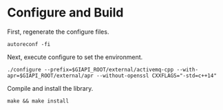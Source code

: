 # Configure and Build
First, regenerate the configure files.
```
autoreconf -fi
```
Next, execute configure to set the environment.
```
./configure --prefix=$GIAPI_ROOT/external/activemq-cpp --with-apr=$GIAPI_ROOT/external/apr --without-openssl CXXFLAGS="-std=c++14"
```
Compile and install the library. 

```
make && make install
```
